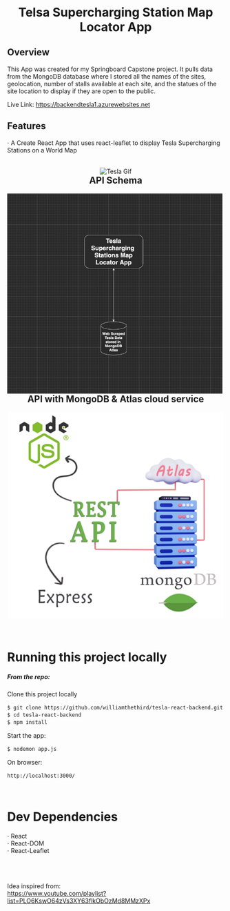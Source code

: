 <h1 align="center" style="margin-top: 0px;">Telsa Supercharging Station Map Locator App</h1>
  
<h2> Overview </h2>
<p> This App was created for my Springboard Capstone project. It pulls data from the MongoDB database where I stored all the names of the sites, geolocation, number of stalls available at each site, and the statues of the site location to display if they are open to the public. </p> 


Live Link: https://backendtesla1.azurewebsites.net

<p align="center" style="margin-bottom: 0px !important;">

<h2> Features </h2> 
⋅ A Create React App that uses react-leaflet to display Tesla Supercharging Stations on a World Map


<p align="center" style="margin-bottom: 0px !important;">
  </br>

  <img width="1000" src="build/teslacapstone.gif" alt="Tesla Gif" align="center">
<div align="center">




<div align="center">

 
<div align="left">


<h2 align="center" style="margin-top: 0px;">API Schema</h2>

<p align="left" style="margin-bottom: 0px !important;">
  <img width="500" src="build/APISchema.png" alt="API Schema" align="center">

</br>
<h2 align="center" style="margin-top: 0px;">API with MongoDB & Atlas cloud service</h2>

<p align="center" style="margin-bottom: 0px !important;">
  <img width="500" src="build/AtlasPic.png" alt="Atlas Pic" align="center">

  </br>
   </br>
    </br>
  <h1>Running this project locally</h1>
  
  <h5> From the repo:</h5>  
Clone this project locally

```sh
$ git clone https://github.com/williamthethird/tesla-react-backend.git
$ cd tesla-react-backend
$ npm install 
```

Start the app:

```sh
$ nodemon app.js
```
  
On browser:

```sh
http://localhost:3000/
``` 
  </br>
  <h1>Dev Dependencies</h1> 
  ⋅ React</br>
  ⋅ React-DOM</br>
  ⋅ React-Leaflet</br>
  
  </br>
  </br>
  </br>
  

Idea inspired from:</br>
https://www.youtube.com/playlist?list=PLO6KswO64zVs3XY63flkObOzMd8MMzXPx

